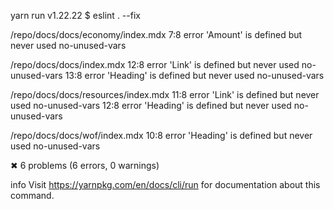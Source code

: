 yarn run v1.22.22
$ eslint . --fix

/repo/docs/docs/economy/index.mdx
  7:8  error  'Amount' is defined but never used  no-unused-vars

/repo/docs/docs/index.mdx
  12:8  error  'Link' is defined but never used     no-unused-vars
  13:8  error  'Heading' is defined but never used  no-unused-vars

/repo/docs/docs/resources/index.mdx
  11:8  error  'Link' is defined but never used     no-unused-vars
  12:8  error  'Heading' is defined but never used  no-unused-vars

/repo/docs/docs/wof/index.mdx
  10:8  error  'Heading' is defined but never used  no-unused-vars

✖ 6 problems (6 errors, 0 warnings)

info Visit https://yarnpkg.com/en/docs/cli/run for documentation about this command.
